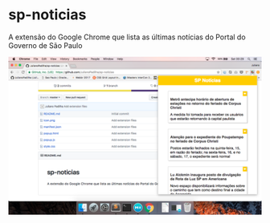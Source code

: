 # sp-noticias
A extensão do Google Chrome que lista as últimas notícias do Portal do Governo de São Paulo

![](print.png)